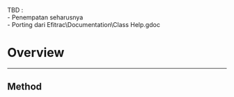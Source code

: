 TBD :
<br>- Penempatan seharusnya
<br>- Porting dari Efitrac\Documentation\Class Help.gdoc

# Overview

---
## Method